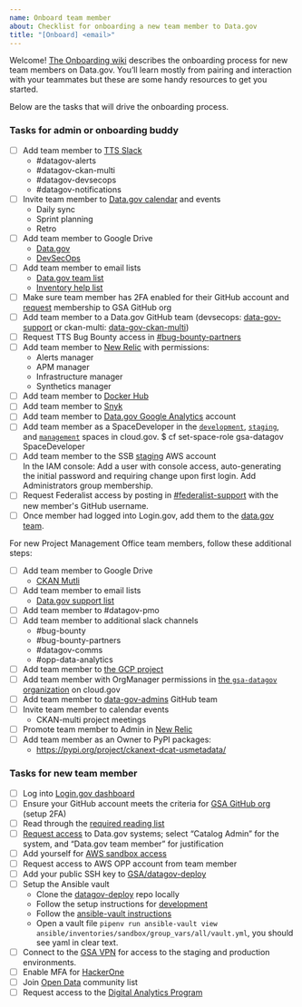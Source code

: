 ```yaml
---
name: Onboard team member
about: Checklist for onboarding a new team member to Data.gov
title: "[Onboard] <email>"
---
```

Welcome! [The Onboarding wiki](https://github.com/GSA/datagov-deploy/wiki/Onboarding-Offboarding) describes the onboarding process for new team members on Data.gov. You’ll learn mostly from pairing and interaction with your teammates but these are some handy resources to get you started.

Below are the tasks that will drive the onboarding process.


### Tasks for admin or onboarding buddy

- [ ] Add team member to [TTS Slack](https://handbook.18f.gov/slack/#tts-staff)
  - #datagov-alerts
  - #datagov-ckan-multi
  - #datagov-devsecops
  - #datagov-notifications
- [ ] Invite team member to [Data.gov calendar](https://calendar.google.com/calendar/r/settings/calendar/Z3NhLmdvdl9zcjZ0NG52YjRhOTNjNnNzdHRxYXAzbjZtMEBncm91cC5jYWxlbmRhci5nb29nbGUuY29t) and events
  - Daily sync
  - Sprint planning
  - Retro
- [ ] Add team member to Google Drive
  - [Data.gov](https://drive.google.com/drive/folders/0AMRwhrSyJ5R4Uk9PVA)
  - [DevSecOps](https://drive.google.com/drive/folders/1Ac1dUmzTLTsDv8A8TSyLzrXo1a7hm4NF)
- [ ] Add team member to email lists
  - [Data.gov team list](https://groups.google.com/a/gsa.gov/forum/#!forum/datagovhelp)
  - [Inventory help list](https://groups.google.com/a/gsa.gov/forum/#!forum/inventory-help)
- [ ] Make sure team member has 2FA enabled for their GitHub account and [request](https://github.com/GSA/GitHub-Administration/blob/master/README.md#requesting-access-to-the-gsa-organization) membership to GSA GitHub org
- [ ] Add team member to a Data.gov GitHub team (devsecops: [data-gov-support](https://github.com/orgs/GSA/teams/data-gov-support/members) or ckan-multi: [data-gov-ckan-multi](https://github.com/orgs/GSA/teams/data-gov-ckan-multi/members))
- [ ] Request TTS Bug Bounty access in [#bug-bounty-partners](https://gsa-tts.slack.com/messages/C5JQCD9PH)
- [ ] Add team member to [New Relic](https://newrelic.com) with permissions:
  - Alerts manager
  - APM manager
  - Infrastructure manager
  - Synthetics manager
- [ ] Add team member to [Docker Hub](https://cloud.docker.com/orgs/datagov/teams)
- [ ] Add team member to [Snyk](https://app.snyk.io/org/data.gov/manage/members)
- [ ] Add team member to [Data.gov Google Analytics](https://analytics.google.com/analytics/web/#/a42145528w85560911p88728213/admin/suiteusermanagement/account) account
- [ ] Add team member as a SpaceDeveloper in the [`development`](https://dashboard.fr.cloud.gov/cloud-foundry/2oBn9LBurIXUNpfmtZCQTCHnxUM/organizations/90047c5d-337f-4802-bd48-2149a4265040/spaces/eab3d327-7d9f-423b-9838-753c26fdb5a0/users), [`staging`](https://dashboard.fr.cloud.gov/cloud-foundry/2oBn9LBurIXUNpfmtZCQTCHnxUM/organizations/90047c5d-337f-4802-bd48-2149a4265040/spaces/3e692cdd-6d26-41ea-9698-04903dc3f742/users), and [`management`](https://dashboard.fr.cloud.gov/cloud-foundry/2oBn9LBurIXUNpfmtZCQTCHnxUM/organizations/90047c5d-337f-4802-bd48-2149a4265040/spaces/9a1db116-0180-42be-8ffa-7944dcf6bf50/summary) spaces in cloud.gov.
       $ cf set-space-role <email> gsa-datagov <space> SpaceDeveloper
- [ ] Add team member to the SSB [staging](https://054110281448.signin.aws.amazon.com/console) AWS account \
      In the IAM console: Add a user with console access, auto-generating the initial password and requiring change upon first login. Add Administrators group membership.
- [ ] Request Federalist access by posting in [#federalist-support](https://gsa-tts.slack.com/archives/C1NUUGTT5) with the new member's GitHub username.
- [ ] Once member had logged into Login.gov, add them to the [data.gov team](https://dashboard.int.identitysandbox.gov/teams/174).

For new Project Management Office team members, follow these additional steps:

- [ ] Add team member to Google Drive
  - [CKAN Mutli](https://drive.google.com/drive/folders/0ALb0g1S27SJPUk9PVA)
- [ ] Add team member to email lists
  - [Data.gov support list](https://groups.google.com/a/gsa.gov/forum/#!forum/datagov)
- [ ] Add team member to #datagov-pmo
- [ ] Add team member to additional slack channels
  - #bug-bounty
  - #bug-bounty-partners
  - #datagov-comms
  - #opp-data-analytics
- [ ] Add team member to [the GCP project](https://console.cloud.google.com/iam-admin/iam?project=tts-datagov)
- [ ] Add team member with OrgManager permissions in [the `gsa-datagov` organization](https://dashboard.fr.cloud.gov/cloud-foundry/2oBn9LBurIXUNpfmtZCQTCHnxUM/organizations/90047c5d-337f-4802-bd48-2149a4265040/users) on cloud.gov
- [ ] Add team member to [data-gov-admins](https://github.com/orgs/GSA/teams/data-gov-admin/members) GitHub team
- [ ] Invite team member to calendar events
  - CKAN-multi project meetings
- [ ] Promote team member to Admin in [New Relic](https://newrelic.com)
- [ ] Add team member as an Owner to PyPI packages:
  - https://pypi.org/project/ckanext-dcat-usmetadata/


### Tasks for new team member

- [ ] Log into [Login.gov dashboard](https://dashboard.int.identitysandbox.gov/auth/logindotgov)
- [ ] Ensure your GitHub account meets the criteria for [GSA GitHub org](https://github.com/GSA/GitHub-Administration/blob/master/README.md) (setup 2FA)
- [ ] Read through the [required reading list](https://github.com/GSA/datagov-deploy/wiki/Onboarding-Offboarding#required-reading-list)
- [ ] [Request access](https://docs.google.com/forms/d/e/1FAIpQLSetStmwqrbMWDz_WIlh1trjhP0PFCjKXHzshsJveYmtIvlG2Q/viewform) to Data.gov systems; select “Catalog Admin” for the system, and “Data.gov team member” for justification
- [ ] Add yourself for [AWS sandbox access](https://github.com/GSA/datagov-iam/tree/master/README.md#new-users)
- [ ] Request access to AWS OPP account from team member
- [ ] Add your public SSH key to [GSA/datagov-deploy](https://github.com/GSA/datagov-deploy/blob/master/ansible/group_vars/all/vars.yml)
- [ ] Setup the Ansible vault
  - Clone the [datagov-deploy](https://github.com/GSA/datagov-deploy) repo
    locally
  - Follow the setup instructions for [development](https://github.com/GSA/datagov-deploy/blob/master/README.md#development)
  - Follow the [ansible-vault instructions](https://github.com/GSA/datagov-deploy#editing-vault-secrets)
  - Open a vault file `pipenv run ansible-vault view ansible/inventories/sandbox/group_vars/all/vault.yml`, you should see yaml in clear text.
- [ ] Connect to the [GSA VPN](https://github.com/GSA/datagov-deploy/wiki/gsa-vpn) for access to the staging and production environments.
- [ ] Enable MFA for [HackerOne](https://hackerone.com/settings/auth)
- [ ] Join [Open Data](https://digital.gov/communities/open-data/) community list
- [ ] Request access to the [Digital Analytics Program](https://digital.gov/guides/dap/gaining-access-to-dap-data/)
